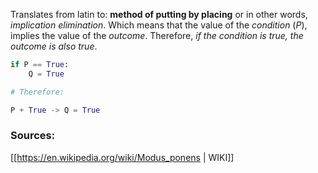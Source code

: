 Translates from latin to: __method of putting by placing__ or in other words, _implication elimination_. Which means that the value of the _condition_ ($P$), implies the value of the _outcome_. Therefore, _if the condition is true, the outcome is also true_. 

```python
if P == True:
	Q = True

# Therefore:

P + True -> Q = True
```

### Sources:
[[https://en.wikipedia.org/wiki/Modus_ponens | WIKI]]